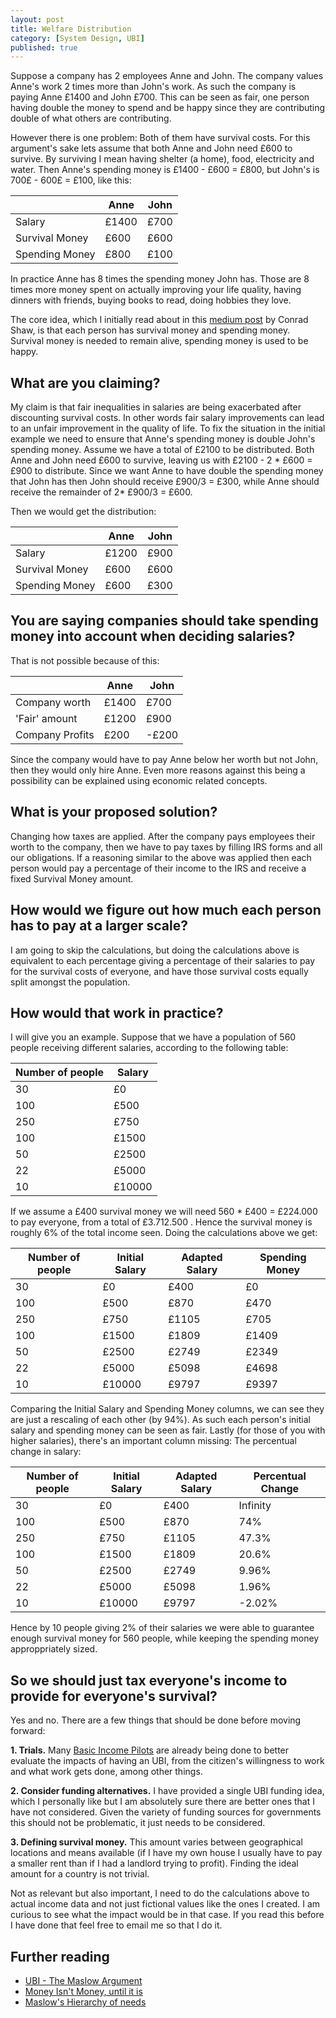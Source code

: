 ```yaml
---
layout: post
title: Welfare Distribution
category: [System Design, UBI]
published: true
---
```


Suppose a company has 2 employees Anne and John. The company values Anne's work 2 times more than John's work. As such the company is paying Anne £1400 and John £700. This can be seen as fair, one person having double the money to spend and be happy since they are contributing double of what others are contributing.

However there is one problem: Both of them have survival costs. For this argument's sake lets assume that both Anne and John need £600 to survive. By surviving I mean having shelter (a home), food, electricity and water. Then Anne's spending money is £1400 - £600 = £800, but John's is 700£ - 600£ = £100, like this:

<table>
  <thead>
    <tr>
      <th></th>
      <th>Anne</th>
      <th>John</th>
    </tr>
  </thead>
  <tbody>
    <tr>
      <td>Salary</td>
      <td>£1400</td>
      <td>£700</td>
    </tr>
    <tr>
      <td>Survival Money</td>
      <td>£600</td>
      <td>£600</td>
    </tr>
    <tr>
      <td>Spending Money</td>
      <td>£800</td>
      <td>£100</td>
    </tr>
  </tbody>
</table>

In practice Anne has 8 times the spending money John has. Those are 8 times more money spent on actually improving your life quality, having dinners with friends, buying books to read, doing hobbies they love.

The core idea, which I initially read about in this [medium post](https://medium.com/@conradshaw/money-isnt-money-97722fe87025) by Conrad Shaw, is that each person has survival money and spending money. Survival money is needed to remain alive, spending money is used to be happy.

<!--excerpt ends here-->

## What are you claiming?

My claim is that fair inequalities in salaries are being exacerbated after discounting survival costs. In other words fair salary improvements can lead to an unfair improvement in the quality of life. To fix the situation in the initial example we need to ensure that Anne's spending money is double John's spending money. Assume we have a total of £2100 to be distributed. Both Anne and John need £600 to survive, leaving us with £2100 - 2 * £600 = £900 to distribute. Since we want Anne to have double the spending money that John has then John should receive £900/3 = £300, while Anne should receive the remainder of 2* £900/3 = £600.

Then we would get the distribution:

<table>
  <thead>
    <tr>
      <th></th>
      <th>Anne</th>
      <th>John</th>
    </tr>
  </thead>
  <tbody>
    <tr>
      <td>Salary</td>
      <td>£1200</td>
      <td>£900</td>
    </tr>
    <tr>
      <td>Survival Money</td>
      <td>£600</td>
      <td>£600</td>
    </tr>
    <tr>
      <td>Spending Money</td>
      <td>£600</td>
      <td>£300</td>
    </tr>
  </tbody>
</table>

## You are saying companies should take spending money into account when deciding salaries?

That is not possible because of this:

<table>
  <thead>
    <tr>
      <th></th>
      <th>Anne</th>
      <th>John</th>
    </tr>
  </thead>
  <tbody>
    <tr>
      <td>Company worth</td>
      <td>£1400</td>
      <td>£700</td>
    </tr>
    <tr>
      <td>'Fair' amount</td>
      <td>£1200</td>
      <td>£900</td>
    </tr>
    <tr>
      <td>Company Profits</td>
      <td>£200</td>
      <td>-£200</td>
    </tr>
  </tbody>
</table>

Since the company would have to pay Anne below her worth but not John, then they would only hire Anne. Even more reasons against this being a possibility can be explained using economic related concepts.

## What is your proposed solution?

Changing how taxes are applied. After the company pays employees their worth to the company, then we have to pay taxes by filling IRS forms and all our obligations. If a reasoning similar to the above was applied then each person would pay a percentage of their income to the IRS and receive a fixed Survival Money amount.

## How would we figure out how much each person has to pay at a larger scale?

I am going to skip the calculations, but doing the calculations above is equivalent to each percentage giving a percentage of their salaries to pay for the survival costs of everyone, and have those survival costs equally split amongst the population.

## How would that work in practice?

I will give you an example. Suppose that we have a population of 560 people receiving different salaries, according to the following table:

<table>
  <thead>
    <tr>
      <th>Number of people</th>
      <th>Salary</th>
    </tr>
  </thead>
  <tbody>
    <tr>
      <td>30</td>
      <td>£0</td>
    </tr>
    <tr>
      <td>100</td>
      <td>£500</td>
    </tr>
    <tr>
      <td>250</td>
      <td>£750</td>
    </tr>
    <tr>
      <td>100</td>
      <td>£1500</td>
    </tr>
    <tr>
      <td>50</td>
      <td>£2500</td>
    </tr>
    <tr>
      <td>22</td>
      <td>£5000</td>
    </tr>
    <tr>
      <td>10</td>
      <td>£10000</td>
    </tr>
  </tbody>
</table>

If we assume a £400 survival money we will need 560 * £400 = £224.000 to pay everyone, from a total of £3.712.500 . Hence the survival money is roughly 6% of the total income seen. Doing the calculations above we get:

<table>
  <thead>
    <tr>
      <th>Number of people</th>
      <th>Initial Salary</th>
      <th>Adapted Salary</th>
      <th>Spending Money</th>
    </tr>
  </thead>
  <tbody>
    <tr>
      <td>30</td>
      <td>£0</td>
      <td>£400</td>
      <td>£0</td>
    </tr>
    <tr>
      <td>100</td>
      <td>£500</td>
      <td>£870</td>
      <td>£470</td>
    </tr>
    <tr>
      <td>250</td>
      <td>£750</td>
      <td>£1105</td>
      <td>£705</td>
    </tr>
    <tr>
      <td>100</td>
      <td>£1500</td>
      <td>£1809</td>
      <td>£1409</td>
    </tr>
    <tr>
      <td>50</td>
      <td>£2500</td>
      <td>£2749</td>
      <td>£2349</td>
    </tr>
    <tr>
      <td>22</td>
      <td>£5000</td>
      <td>£5098</td>
      <td>£4698</td>
    </tr>
    <tr>
      <td>10</td>
      <td>£10000</td>
      <td>£9797</td>
      <td>£9397</td>
    </tr>
  </tbody>
</table>

Comparing the Initial Salary and Spending Money columns, we can see they are just a rescaling of each other (by 94%). As such each person's initial salary and spending money can be seen as fair.
Lastly (for those of you with higher salaries), there's an important column missing: The percentual change in salary:

<table>
  <thead>
    <tr>
      <th>Number of people</th>
      <th>Initial Salary</th>
      <th>Adapted Salary</th>
      <th>Percentual Change</th>
    </tr>
  </thead>
  <tbody>
    <tr>
      <td>30</td>
      <td>£0</td>
      <td>£400</td>
      <td>Infinity</td>
    </tr>
    <tr>
      <td>100</td>
      <td>£500</td>
      <td>£870</td>
      <td>74%</td>
    </tr>
    <tr>
      <td>250</td>
      <td>£750</td>
      <td>£1105</td>
      <td>47.3%</td>
    </tr>
    <tr>
      <td>100</td>
      <td>£1500</td>
      <td>£1809</td>
      <td>20.6%</td>
    </tr>
    <tr>
      <td>50</td>
      <td>£2500</td>
      <td>£2749</td>
      <td>9.96%</td>
    </tr>
    <tr>
      <td>22</td>
      <td>£5000</td>
      <td>£5098</td>
      <td>1.96%</td>
    </tr>
    <tr>
      <td>10</td>
      <td>£10000</td>
      <td>£9797</td>
      <td>-2.02%</td>
    </tr>
  </tbody>
</table>

Hence by 10 people giving 2% of their salaries we were able to guarantee enough survival money for 560 people, while keeping the spending money approppriately sized.

## So we should just tax everyone's income to provide for everyone's survival?

Yes and no. There are a few things that should be done before moving forward:

**1. Trials.** Many [Basic Income Pilots](https://en.wikipedia.org/wiki/Basic_income_pilots) are already being done to better evaluate the impacts of having an UBI, from the citizen's willingness to work and what work gets done, among other things.

**2. Consider funding alternatives.** I have provided a single UBI funding idea, which I personally like but I am absolutely sure there are better ones that I have not considered. Given the variety of funding sources for governments this should not be problematic, it just needs to be considered.

**3. Defining survival money.** This amount varies between geographical locations and means available (if I have my own house I usually have to pay a smaller rent than if I had a landlord trying to profit). Finding the ideal amount for a country is not trivial.

Not as relevant but also important, I need to do the calculations above to actual income data and not just fictional values like the ones I created. I am curious to see what the impact would be in that case. If you read this before I have done that feel free to email me so that I do it.

## Further reading

* [UBI - The Maslow Argument](https://medium.com/basic-income/universal-basic-income-the-maslow-argument-d1346fa9a9f2)
* [Money Isn't Money, until it is](https://medium.com/@conradshaw/money-isnt-money-97722fe87025)
* [Maslow's Hierarchy of needs](https://en.wikipedia.org/wiki/Maslow%27s_hierarchy_of_needs)